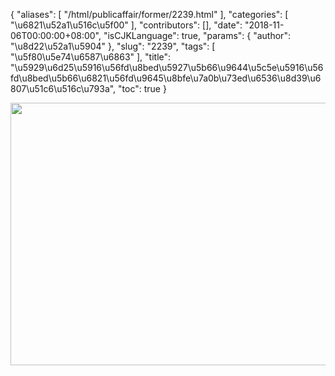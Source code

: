 {
    "aliases": [
        "/html/publicaffair/former/2239.html"
    ],
    "categories": [
        "\u6821\u52a1\u516c\u5f00"
    ],
    "contributors": [],
    "date": "2018-11-06T00:00:00+08:00",
    "isCJKLanguage": true,
    "params": {
        "author": "\u8d22\u52a1\u5904"
    },
    "slug": "2239",
    "tags": [
        "\u5f80\u5e74\u6587\u6863"
    ],
    "title": "\u5929\u6d25\u5916\u56fd\u8bed\u5927\u5b66\u9644\u5c5e\u5916\u56fd\u8bed\u5b66\u6821\u56fd\u9645\u8bfe\u7a0b\u73ed\u6536\u8d39\u6807\u51c6\u516c\u793a",
    "toc": true
}


<img
    src="https://cdn.tfls.online/mirror/full/7521ebb1b2d38499012b251f563cb0cfc3af58e1.jpg"
    style="display:block;margin-left:auto;margin-right:auto;"
    decoding="async"
    fetchpriority="auto"
    loading="lazy"
    height="420"
    width="600"
/>
